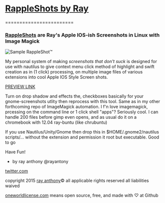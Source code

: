 # [RappleShots by Ray](https://github.com/rayantony/RappleShots/)
========================

### [RappleShots](https://github.com/rayantony/RappleShots/) are Ray's Apple IOS-ish Screenshots in Linux with Image Magick

![Sample RappleShot&trade;](https://d39dlwgeopmdw0.cloudfront.net/assets/test/rappleshots/thrones_rappleshot.png)

My personal system of making *screenshots that don't suck* is designed for use with nautilus to give context menu click method of highlight and swift creation as in (1 click) processing, on multiple image files of various extensions into cool Apple IOS Style Screen shots. 

[PREVIEW LINK](http://statspring.com/?https://raw.githubusercontent.com/rayantony/RappleShots/master/demo.html)

Turn on drop shadow and effects the, checkboxes basically for your gnome-screenshots utlity then reprocess with this tool. Same as in my other forthcoming repo of ImageMagick automation. I f'n love imagemagick, prcessing on the command line or 1 click shell "apps"? Seriously cool. I can handle 200 files before gimp even opens, and as usual do it on a chromebook with 12.04 ray-buntu (like chrubuntu)

If you use Nautilus/Unity/Gnome then drop this in $HOME/.gnome2/nautilus scripts/... without the extension and 
permission it root but executable. Good to go

Have Fun!
- by ray anthony 
@rayantony

 [twitter.com](//platform.twitter.com/widgets/follow_button.html?screen_name=rayanthonyrcc)
 
 copyright 2015 [ray anthony](//rayanthony.io)&copy; all applicable rights reserved all liabilities waived
 
 [oneworldlicense.com](//oneworldlicense.com) means open source, free, and made with ♡ at Github



